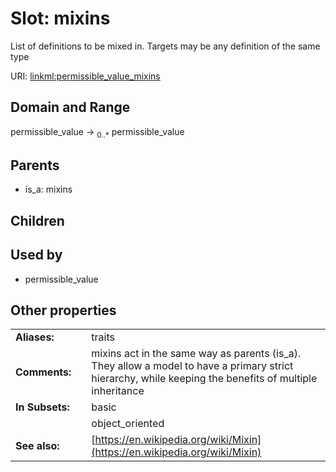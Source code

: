 
# Slot: mixins


List of definitions to be mixed in. Targets may be any definition of the same type

URI: [linkml:permissible_value_mixins](https://w3id.org/linkml/permissible_value_mixins)


## Domain and Range

permissible_value &#8594;  <sub>0..\*</sub> permissible_value

## Parents

 *  is_a: mixins

## Children


## Used by

 * permissible_value

## Other properties

|  |  |  |
| --- | --- | --- |
| **Aliases:** | | traits |
| **Comments:** | | mixins act in the same way as parents (is_a). They allow a model to have a primary strict hierarchy, while keeping the benefits of multiple inheritance |
| **In Subsets:** | | basic |
|  | | object_oriented |
| **See also:** | | [https://en.wikipedia.org/wiki/Mixin](https://en.wikipedia.org/wiki/Mixin) |

